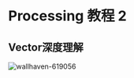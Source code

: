 # Processing 教程 2
## Vector深度理解

![wallhaven-619056 ](http://pic.drafff.art/wallhaven-619056%20.jpg)
